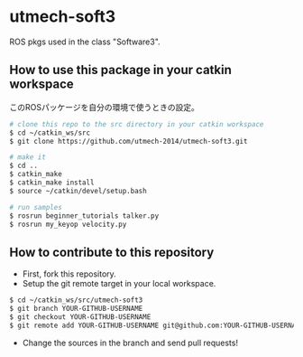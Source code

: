 utmech-soft3
============

ROS pkgs used in the class "Software3".


How to use this package in your catkin workspace
---
このROSパッケージを自分の環境で使うときの設定。
```bash
# clone this repo to the src directory in your catkin workspace
$ cd ~/catkin_ws/src
$ git clone https://github.com/utmech-2014/utmech-soft3.git

# make it
$ cd ..
$ catkin_make
$ catkin_make install
$ source ~/catkin/devel/setup.bash

# run samples
$ rosrun beginner_tutorials talker.py
$ rosrun my_keyop velocity.py
```

How to contribute to this repository
---
* First, fork this repository.
* Setup the git remote target in your local workspace.
```bash
$ cd ~/catkin_ws/src/utmech-soft3
$ git branch YOUR-GITHUB-USERNAME
$ git checkout YOUR-GITHUB-USERNAME
$ git remote add YOUR-GITHUB-USERNAME git@github.com:YOUR-GITHUB-USERNAME/utmech-soft3
```
* Change the sources in the branch and send pull requests!

